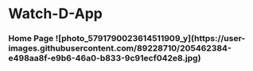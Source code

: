 # Watch-D-App
<h3>Home Page<!h3>
![photo_5791790023614511909_y](https://user-images.githubusercontent.com/89228710/205462384-e498aa8f-e9b6-46a0-b833-9c91ecf042e8.jpg)
